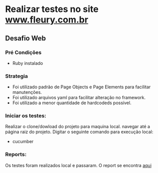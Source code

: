 # Realizar testes no site www.fleury.com.br
## Desafio Web

### Pré Condições

- Ruby instalado

### Strategia

- Foi utilizado padrão de Page Objects e Page Elements para facilitar manutenções.
- Foi utilizado arquivos yaml para facilitar alteração no framework.
- Foi utilizado a menor quantidade de hardcodeds possível.


### Iniciar os testes:

Realizar o clone/dowload do projeto para maquina local.
navegar até a página raiz do projeto.
Digitar o seguinte comando para execução local:

- cucumber

### Reports:

Os testes foram realizados local e passaram.
O report se encontra [aqui](https://github.com/Taciones/qa_web_automation/tree/main/log/2021-05-31T22-09-15-03-00)



